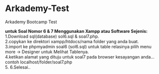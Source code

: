 # Arkademy-Test
Arkademy Bootcamp Test

<strong>untuk Soal Nomor 6 & 7 Menggunakan Xampp atau Software Sejenis:</strong> 
1.Download sql(database) sol6.sql & soal7.php.<br>
2.copykan ke direktori xampp/htdocs/nama folder yang anda buat.<br>
3.import ke phpmyadmin soal6 (sol6.sql) untuk table relasinya pilih menu more -> Designer untuk Melihat Tablenya.<br>
4.ketikan alamat yang dituju untuk soal7 pada browser kesayangan anda... contoh localhost/folder/soal7.php<br>
5. 6.Selesai..
